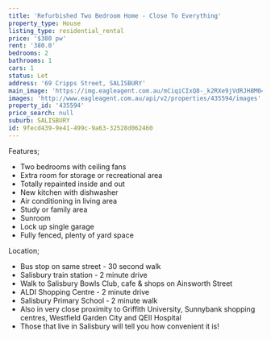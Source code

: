 ```yaml
---
title: 'Refurbished Two Bedroom Home - Close To Everything'
property_type: House
listing_type: residential_rental
price: '$380 pw'
rent: '380.0'
bedrooms: 2
bathrooms: 1
cars: 1
status: Let
address: '69 Cripps Street, SALISBURY'
main_image: 'https://img.eagleagent.com.au/mCiqiCIxQ8-_k2RXe9jVdRJH8M0=/1280x854/smart/https://s3-us-west-2.amazonaws.com/eagleagent-orig/images/6825960/413627851-image-M.jpg'
images: 'http://www.eagleagent.com.au/api/v2/properties/435594/images'
property_id: '435594'
price_search: null
suburb: SALISBURY
id: 9fecd439-9e41-499c-9a63-32528d062460
---
```

Features;
* Two bedrooms with ceiling fans
* Extra room for storage or recreational area
* Totally repainted inside and out
* New kitchen with dishwasher
* Air conditioning in living area
* Study or family area
* Sunroom
* Lock up single garage
* Fully fenced, plenty of yard space

Location;
* Bus stop on same street - 30 second walk
* Salisbury train station - 2 minute drive
* Walk to Salisbury Bowls Club, cafe & shops on Ainsworth Street
* ALDI Shopping Centre - 2 minute drive
* Salisbury Primary School - 2 minute walk
* Also in very close proximity to Griffith University, Sunnybank shopping centres, Westfield Garden City and QEII Hospital
* Those that live in Salisbury will tell you how convenient it is!